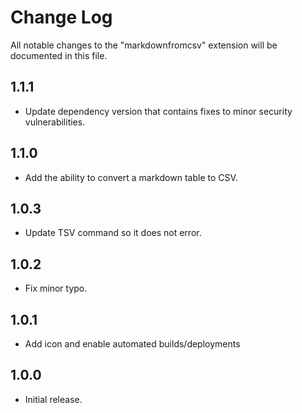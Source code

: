 # Change Log

All notable changes to the "markdownfromcsv" extension will be documented in this file.

## 1.1.1
- Update dependency version that contains fixes to minor security vulnerabilities.

## 1.1.0
- Add the ability to convert a markdown table to CSV.

## 1.0.3
- Update TSV command so it does not error.

## 1.0.2
- Fix minor typo.

## 1.0.1
- Add icon and enable automated builds/deployments 

## 1.0.0
- Initial release.